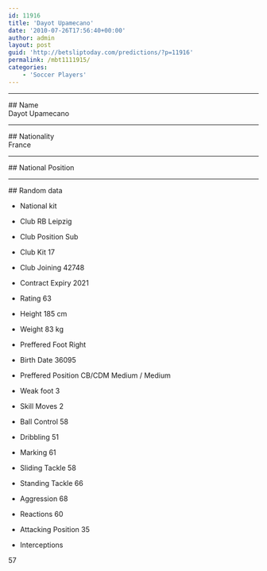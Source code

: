 ```yaml
---
id: 11916
title: 'Dayot Upamecano'
date: '2010-07-26T17:56:40+00:00'
author: admin
layout: post
guid: 'http://betsliptoday.com/predictions/?p=11916'
permalink: /mbt1111915/
categories:
    - 'Soccer Players'
---
```


- - - - - -

\## Name  
 Dayot Upamecano

- - - - - -

\## Nationality  
 France

- - - - - -

\## National Position

- - - - - -

\## Random data

- National kit
- Club
 RB Leipzig

- Club Position
 Sub

- Club Kit
 17

- Club Joining
 42748

- Contract Expiry
 2021

- Rating
 63

- Height
 185 cm

- Weight
 83 kg

- Preffered Foot
 Right

- Birth Date
 36095

- Preffered Position
 CB/CDM Medium / Medium

- Weak foot
 3

- Skill Moves
 2

- Ball Control
 58

- Dribbling
 51

- Marking
 61

- Sliding Tackle
 58

- Standing Tackle
 66

- Aggression
 68

- Reactions
 60

- Attacking Position
 35

- Interceptions

 57